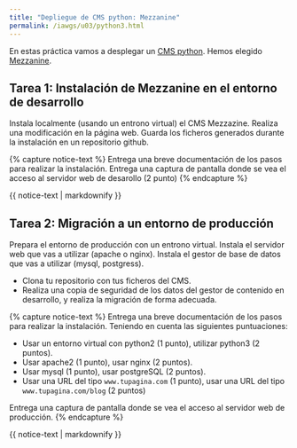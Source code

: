 ```yaml
---
title: "Depliegue de CMS python: Mezzanine"
permalink: /iawgs/u03/python3.html
---
```



En estas práctica vamos a desplegar un [CMS python](https://wiki.python.org/moin/ContentManagementSystems). Hemos elegido [Mezzanine](http://mezzanine.jupo.org/).

## Tarea 1: Instalación de Mezzanine en el entorno de desarrollo

Instala localmente (usando un entrono virtual) el CMS Mezzazine. Realiza una modificación en la página web. Guarda los ficheros generados durante la instalación en un repositorio github.

{% capture notice-text %}
Entrega una breve documentación de los pasos para realizar la instalación. Entrega una captura de pantalla donde se vea el acceso al servidor web de desarollo (2 punto)
{% endcapture %}<div class="notice--info">{{ notice-text | markdownify }}</div>

## Tarea 2: Migración a un entorno de producción

Prepara el entorno de producción con un entrono virtual. Instala el servidor web que vas a utilizar (apache o nginx). Instala el gestor de base de datos que vas a utilizar (mysql, postgress).

* Clona tu repositorio con tus ficheros del CMS.
* Realiza una copia de seguridad de los datos del gestor de contenido en desarrollo, y realiza la migración de forma adecuada.

{% capture notice-text %}
Entrega una breve documentación de los pasos para realizar la instalación. Teniendo en cuenta las siguientes puntuaciones:

* Usar un entorno virtual con python2 (1 punto), utilizar python3 (2 puntos).
* Usar apache2 (1 punto), usar nginx (2 puntos).
* Usar mysql (1 punto), usar postgreSQL (2 puntos).
* Usar una URL del tipo ``www.tupagina.com`` (1 punto), usar una URL del tipo ``www.tupagina.com/blog`` (2 puntos)

Entrega una captura de pantalla donde se vea el acceso al servidor web de producción.
{% endcapture %}<div class="notice--info">{{ notice-text | markdownify }}</div>
